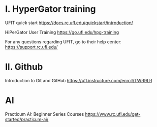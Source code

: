 # I. HyperGator training

UFIT quick start https://docs.rc.ufl.edu/quickstart/introduction/

HiPerGator User Training https://go.ufl.edu/hpg-training

For any questions regarding UFIT, go to their help center: https://support.rc.ufl.edu/

# II. Github

Introduction to Git and GitHub https://ufl.instructure.com/enroll/TWR9LR

# AI

Practicum AI: Beginner Series Courses https://www.rc.ufl.edu/get-started/practicum-ai/

